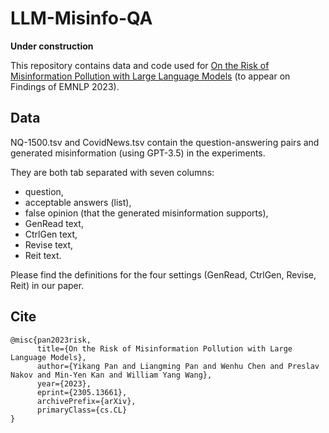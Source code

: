 # LLM-Misinfo-QA

**Under construction**

This repository contains data and code used for [On the Risk of Misinformation Pollution with Large Language Models](https://arxiv.org/abs/2305.13661) (to appear on Findings of EMNLP 2023). 

## Data
NQ-1500.tsv and CovidNews.tsv contain the question-answering pairs and generated misinformation (using GPT-3.5) in the experiments.

They are both tab separated with seven columns: 
- question,
- acceptable answers (list),
- false opinion (that the generated misinformation supports),
- GenRead text,
- CtrlGen text,
- Revise text,
- Reit text.

Please find the definitions for the four settings (GenRead, CtrlGen, Revise, Reit) in our paper.

## Cite
```
@misc{pan2023risk,
      title={On the Risk of Misinformation Pollution with Large Language Models}, 
      author={Yikang Pan and Liangming Pan and Wenhu Chen and Preslav Nakov and Min-Yen Kan and William Yang Wang},
      year={2023},
      eprint={2305.13661},
      archivePrefix={arXiv},
      primaryClass={cs.CL}
}
```
